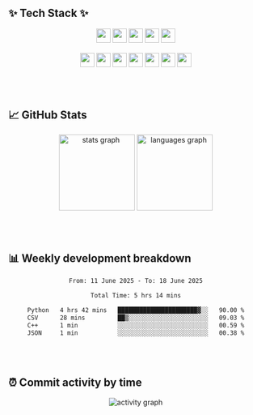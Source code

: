 <!--
**Rla-oes/Rla-oes** is a ✨ _special_ ✨ repository because its `README.md` (this file) appears on your GitHub profile.

Here are some ideas to get you started:

- 🔭 I’m currently working on ...
- 🌱 I’m currently learning ...
- 👯 I’m looking to collaborate on ...
- 🤔 I’m looking for help with ...
- 💬 Ask me about ...
- 📫 How to reach me: ...
- 😄 Pronouns: ...
- ⚡ Fun fact: ...
-->

## ✨ Tech Stack ✨

<div align="center">
  <!-- 1st row -->
  <img src="https://img.shields.io/badge/Spring-6DB33F?logo=spring&logoColor=black&style=for-the-badge" height="28" />
  <img src="https://img.shields.io/badge/Node.js-339933?logo=nodedotjs&logoColor=white&style=for-the-badge" height="28" />
  <img src="https://img.shields.io/badge/MySQL-4479A1?logo=mysql&logoColor=white&style=for-the-badge" height="28" />
  <img src="https://img.shields.io/badge/PyTorch-EE4C2C?logo=pytorch&logoColor=white&style=for-the-badge" height="28" />
  <img src="https://img.shields.io/badge/React-61DAFB?logo=react&logoColor=black&style=for-the-badge" height="28" />
</div>

<br/>

<div align="center">
  <!-- 2nd row -->
  <img src="https://skillicons.dev/icons?i=js" height="28" />
  <img src="https://cdn.jsdelivr.net/gh/devicons/devicon/icons/java/java-original.svg" height="28" />
  <img src="https://cdn.jsdelivr.net/gh/devicons/devicon/icons/html5/html5-original.svg" height="28" />
  <img src="https://cdn.jsdelivr.net/gh/devicons/devicon/icons/css3/css3-original.svg" height="28" />
  <img src="https://cdn.jsdelivr.net/gh/devicons/devicon/icons/cplusplus/cplusplus-original.svg" height="28" />
  <img src="https://cdn.jsdelivr.net/gh/devicons/devicon/icons/python/python-original.svg" height="28" />
  <img src="https://cdn.jsdelivr.net/gh/devicons/devicon/icons/r/r-original.svg" height="28" />
</div>

<br/><br/>

## 📈 GitHub Stats

<div align="center">
  <img src="https://github-readme-stats.vercel.app/api?username=Rla-oes&hide_title=false&hide_rank=false&show_icons=true&include_all_commits=true&count_private=true&disable_animations=false&theme=material-palenight&locale=en&hide_border=false&order=1" height="150" alt="stats graph"  />
  <img src="https://github-readme-stats.vercel.app/api/top-langs?username=Rla-oes&locale=en&hide_title=false&layout=compact&card_width=320&langs_count=10&theme=discord_old_blurple&hide_border=false&order=2" height="150" alt="languages graph"  />
</div>

<br/><br/>

## 📊 Weekly development breakdown
<div align="center">

<!--START_SECTION:waka-->

```txt
From: 11 June 2025 - To: 18 June 2025

Total Time: 5 hrs 14 mins

Python   4 hrs 42 mins   ██████████████████████▓░░   90.00 %
CSV      28 mins         ██▒░░░░░░░░░░░░░░░░░░░░░░   09.03 %
C++      1 min           ░░░░░░░░░░░░░░░░░░░░░░░░░   00.59 %
JSON     1 min           ░░░░░░░░░░░░░░░░░░░░░░░░░   00.38 %
```

<!--END_SECTION:waka-->
</div>
<br/><br/>

## ⏰ Commit activity by time

<div align="center">
  <img src="https://github-readme-activity-graph.vercel.app/graph?username=Rla-oes&theme=rogue" alt="activity graph" />
</div>

